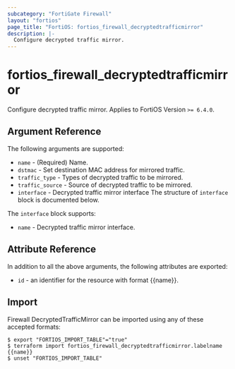 ```yaml
---
subcategory: "FortiGate Firewall"
layout: "fortios"
page_title: "FortiOS: fortios_firewall_decryptedtrafficmirror"
description: |-
  Configure decrypted traffic mirror.
---
```


# fortios_firewall_decryptedtrafficmirror
Configure decrypted traffic mirror. Applies to FortiOS Version `>= 6.4.0`.

## Argument Reference

The following arguments are supported:

* `name` - (Required) Name.
* `dstmac` - Set destination MAC address for mirrored traffic.
* `traffic_type` - Types of decrypted traffic to be mirrored.
* `traffic_source` - Source of decrypted traffic to be mirrored.
* `interface` - Decrypted traffic mirror interface The structure of `interface` block is documented below.

The `interface` block supports:

* `name` - Decrypted traffic mirror interface.


## Attribute Reference

In addition to all the above arguments, the following attributes are exported:
* `id` - an identifier for the resource with format {{name}}.

## Import

Firewall DecryptedTrafficMirror can be imported using any of these accepted formats:
```
$ export "FORTIOS_IMPORT_TABLE"="true"
$ terraform import fortios_firewall_decryptedtrafficmirror.labelname {{name}}
$ unset "FORTIOS_IMPORT_TABLE"
```
